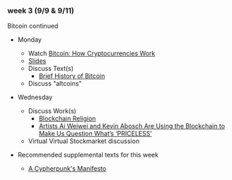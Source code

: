 ### week 3 (9/9 & 9/11)

Bitcoin continued

+ Monday
  + Watch [Bitcoin: How Cryptocurrencies Work](https://www.youtube.com/watch?v=kubGCSj5y3k)
  + [Slides](https://docs.google.com/presentation/d/1oxmRXglKcLkdCmzb7p709VM8PGWUqSWMXDWZZhZAimw/edit?usp=sharing)
  + Discuss Text(s)
    + [Brief History of Bitcoin](../texts/brief-history-of-bitcoin.pdf)
  + Discuss "altcoins"

+ Wednesday
  + Discuss Work(s)
    + [Blockchain Religion](https://futurism.com/blockchain-religion-matt-liston/)
    + [Artists Ai Weiwei and Kevin Abosch Are Using the Blockchain to Make Us Question What’s ‘PRICELESS’](https://www.vice.com/en_us/article/qvmm9m/ai-weiwei-kevin-abosch-blockchain-art-priceless)
  + Virtual Virtual Stockmarket discussion

+ Recommended supplemental texts for this week
  + [A Cypherpunk's Manifesto](https://www.activism.net/cypherpunk/manifesto.html)
